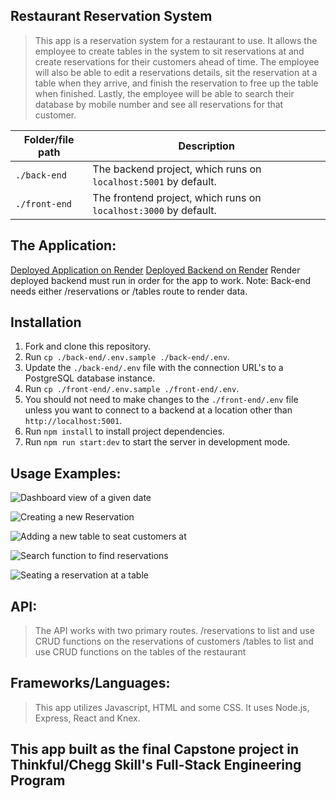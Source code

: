 ## Restaurant Reservation System

>This app is a reservation system for a restaurant to use.
>It allows the employee to create tables in the system to sit reservations at and create reservations for their customers ahead of time.
>The employee will also be able to edit a reservations details, sit the reservation at a table when they arrive, and finish the reservation to free up the table when finished.
>Lastly, the employee will be able to search their database by mobile number and see all reservations for that customer.

| Folder/file path | Description                                                      |
| ---------------- | ---------------------------------------------------------------- |
| `./back-end`     | The backend project, which runs on `localhost:5001` by default.  |
| `./front-end`    | The frontend project, which runs on `localhost:3000` by default. |

## The Application:
[Deployed Application on Render](https://capstone-restaurant-reservation-system-8zag.onrender.com)
[Deployed Backend on Render](https://capstone-restaurant-reservation-system-unpb.onrender.com/)
Render deployed backend must run in order for the app to work.
Note: Back-end needs either /reservations or /tables route to render data.

## Installation

1. Fork and clone this repository.
1. Run `cp ./back-end/.env.sample ./back-end/.env`.
1. Update the `./back-end/.env` file with the connection URL's to a PostgreSQL database instance.
1. Run `cp ./front-end/.env.sample ./front-end/.env`.
1. You should not need to make changes to the `./front-end/.env` file unless you want to connect to a backend at a location other than `http://localhost:5001`.
1. Run `npm install` to install project dependencies.
1. Run `npm run start:dev` to start the server in development mode.


## Usage Examples:
![Dashboard view of a given date](https://github.com/TimBennett585/Capstone-restaurant-reservation/assets/141341820/afc51be1-af7e-402c-9cee-ae36e449f9ee)

![Creating a new Reservation](https://github.com/TimBennett585/Capstone-restaurant-reservation/assets/141341820/8e99d4d9-2279-413f-bb41-81496d085759)

![Adding a new table to seat customers at](https://github.com/TimBennett585/Capstone-restaurant-reservation/assets/141341820/c9439f48-7ca1-4f70-ad80-67e55f1d7453)

![Search function to find reservations](https://github.com/TimBennett585/Capstone-restaurant-reservation/assets/141341820/c3e56804-639b-4e3e-a74e-0fa6bcbd5bcc)

![Seating a reservation at a table](https://github.com/TimBennett585/Capstone-restaurant-reservation/assets/141341820/2c6dcdc2-e399-4731-acfe-87fd03f0d303)

## API:
> The API works with two primary routes.
> /reservations to list and use CRUD functions on the reservations of customers
> /tables to list and use CRUD functions on the tables of the restaurant

## Frameworks/Languages:
>This app utilizes Javascript, HTML and some CSS.
>It uses Node.js, Express, React and Knex.


## This app built as the final Capstone project in Thinkful/Chegg Skill's Full-Stack Engineering Program
